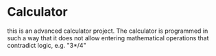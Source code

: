 # Calculator

this is an advanced calculator project. The calculator is programmed in such a way that it does not allow entering mathematical operations that contradict logic, e.g. "3*/4"
